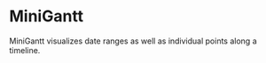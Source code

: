 # MiniGantt

MiniGantt visualizes date ranges as well as individual points along a timeline.

<ClientOnly>
  <hpcc-vitepress style="width:100%;height:600px">
    <div id="target" style="width:100%;height:600px">
    </div>
    <script type="module">
      import { MiniGantt } from "@hpcc-js/timeline";
      
      new MiniGantt()
          .target("target")
          .columns(["Label", "start", "end"])
          .data(random_datetime_ranges(10).concat(random_datetime_events(1)))
          .timePattern("%Y-%m-%dT%H:%M:%S.%LZ")
          .render()
          ;
      
      
      function random_datetime_string() {
          const yyyy = 2004 + Math.floor(Math.random() * 2);
          const mm = 1 + Math.floor(Math.random() * 12);
          const dd = 1 + Math.floor(Math.random() * 28);
          const hh = 1 + Math.floor(Math.random() * 23);
          const min = 1 + Math.floor(Math.random() * 59);
          const sec = 0 + Math.floor(Math.random() * 59);
          return `${yyyy}-${mm < 10 ? '0' + mm : mm}-${dd < 10 ? '0' + dd : dd}T${hh < 10 ? '0' + hh : hh}:${min < 10 ? '0' + min : min}:${sec < 10 ? '0' + sec : sec}.0Z`;
      }
      
      function random_datetime_ranges(n) {
          return Array(n).fill("").map((row, row_idx) => {
              const d1 = random_datetime_string();
              const d2 = random_datetime_string();
              const icon = ["", "", ""][Math.floor(Math.random() * 3)];
              return new Date(d1) - new Date(d2) > 0 ? [`Random Range #${row_idx}`, d2, d1, icon] : [`Random Range #${row_idx}`, d1, d2, icon];
          });
      }
      
      function random_datetime_events(n) {
          return Array(n).fill("").map((row, row_idx) => {
              return [`Random Event #${row_idx}`, random_datetime_string()];
          });
      }
      
    </script>
  </hpcc-vitepress>
</ClientOnly>


## Events

### click

_Emitted whenever the user clicks on a data element._

### dblclick

_Emitted whenever the user double-clicks on a data element._


